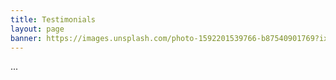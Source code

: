 ```yaml
---
title: Testimonials
layout: page
banner: https://images.unsplash.com/photo-1592201539766-b87540901769?ixlib=rb-1.2.1&ixid=eyJhcHBfaWQiOjEyMDd9&auto=format&fit=crop&w=1000&q=60
---
```


...
